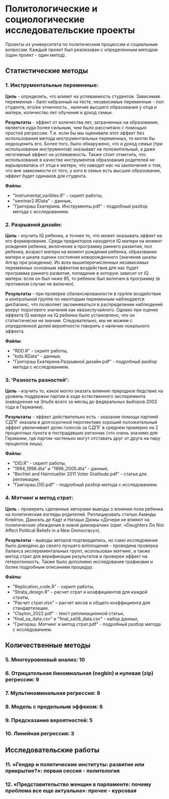 # Политологические и социологические исследовательские проекты
Проекты из университета по политическим процессам и социальным вопросам. Каждый проект был реализован с определенным методом (один проект - один метод).

## Статистические методы

### 1. Инструментальные переменные:

**Цель** - определить, что влияет на успеваемость студентов. Зависимая переменная - балл набранный на тесте, независимые переменные - пол студента, его/ее этничность , наличие высшего образования у отца и матери, количество лет обучения и доход семьи.

**Результаты** - эффект от количества лет, затраченных на образование, является куда более сильным, чем было рассчитано с помощью простой регрессии. Т.е. если бы мы оценивали этот эффект без использования метода инструментальных переменных, то могли бы недооценить его. Более того, было обнаружено, что и доход семьи (при использовании инструментов) оказывает не положительный, а даже негативный эффект на успеваемость. Также стоит отметить, что использование в качестве инструментов образования родителей не варьировалась от отца к матери, что наводит нас на заключение о том, что вне зависимости от того, у кого в семье есть высшее образование, эффект будет одинаков для студента.

**Файлы**:
- "Instrumental_varibles.R" - скрипт работы, 
- "seminar2.RData" - данные, 
- "Григораш Екатерина. Инструменты.pdf" - подробный разбор метода с исследованием.

### 2. Разрывной дизайн:

**Цель** -  изучить IQ ребенка, а точнее то, что может оказывать эффект на его формирование. Среди предикторов находятся IQ матери на момент рождения ребенка, включение в программу раннего развития, пол ребенка, возраст матери на момент рождения ребенка, образование матери и шкала оценки состояния новорожденного (значение шкалы Апгар при рождении). Из всех вышеперечисленных независимых переменных основным эффектом воздействия для нас будет программа раннего развития, попадание в которую зависит от IQ матери: если он был ниже 85, то ребенок был включен в программу (в противном случае не включен).

**Результаты** - при проверке сбалансированности в группе воздействия и контрольной группе по некоторым переменным наблюдается дисбаланс, что позволяет засомневаться в распределении наблюдений вокруг порогового значения как квазислучайного. Однако при оценке эффекта IQ матери на IQ ребенка было установлено, что он статистически не значим. Следовательно, мы не можем с определенной долей вероятности говорить о наличии локального эффекта.

**Файлы**:
- "RDD.R" - скрипт работы, 
- "kids.RData" - данные, 
- "Григораш Екатерина.Разрывной дизайн.pdf" - подробный разбор метода с исследованием.

### 3. 'Разность разностей':

**Цель** -  изучить то, какое могло оказать влияние природное бедствие на уровень поддержки партии в ходе естественного эксперемента (наводнение на Эльбе всего за месяц до федеральных выборов 2002 года в Германии).

**Результаты** - эффект действительно есть - оказание помощи партией СДПГ оказала в долгосрочной перспективе хороший положительный эффект увеличивает долю голосов за СДПГ в среднем примерно на 2 процентных пункта в пострадавших регионах (что очень значимо для Германии, где партии частенько могут отставать друг от друга на пару процентов лишь).

**Файлы**:
- "DID.R" - скрипт работы, 
- "1994_1998.dta" и "1998_2005.dta" - данные, 
- "Bechtel and Hainmueller 2011 Voter Gratitude.pdf" - статья для репликации,
- "Григораш.DID.pdf" - подробный разбор метода с исследованием.

### 4. Мэтчинг и метод страт:

**Цель** -  проверить сделанные авторами выводы о влиянии пола ребенка на политические взгляды родителей. Реплицировать статью Аманды Клейтон, Даниэль де Кадт и Наташи Дюмы «Дочери не влияют на политические убеждения в новой демократии» (ориг. «Daughters Do Not Affect Political Beliefs in a New Democracy»),

**Результаты** - выводы авторов подтвердились, но само исследование было доведено до своего лучшего воплощения - проведена проверка баланса эксперементальных групп, исопльзован мэтчинг, а также метод страт для верификации результатов и проверен эффект на гетерогенность. Также было дополнено исследование графиками и более подробным описанием процедур.

**Файлы**:
- "Replication_code.R" - скрипт работы,
- "Strata_design.R" – расчет страт и коэффициентов для каждой страты,
- "Расчет страт.xlsx" – расчет весов и общего коэффициента для стандартизации,
- "Clayton_2022.pdf" - текст репликационной статьи,
- "final_sa_data.csv" и "final_sa08_data.csv" - набор данных,
- "Григораш. Мэтчинг и метод страт.pdf" - подробный разбор метода с исследованием.

## Количественные методы

### 5. Многоуровневый анализ: 10

### 6. Отрицательная биномиальная (negbin) и нулевая (zip) регрессии: 9

### 7. Мультиноминальная регрессия: 8

### 8. Модель с предельным эффеком: 6

### 9. Предсказание вероятностей: 5

### 10. Линейная регрессия: 3

## Исследовательские работы

### 11. «Гендер и политические институты: развитие или прикрытие?»: первая сессия - политология

### 12. «Представительство женщин в парламенте: почему проблема все еще актуальна»: прочее - курсовая

